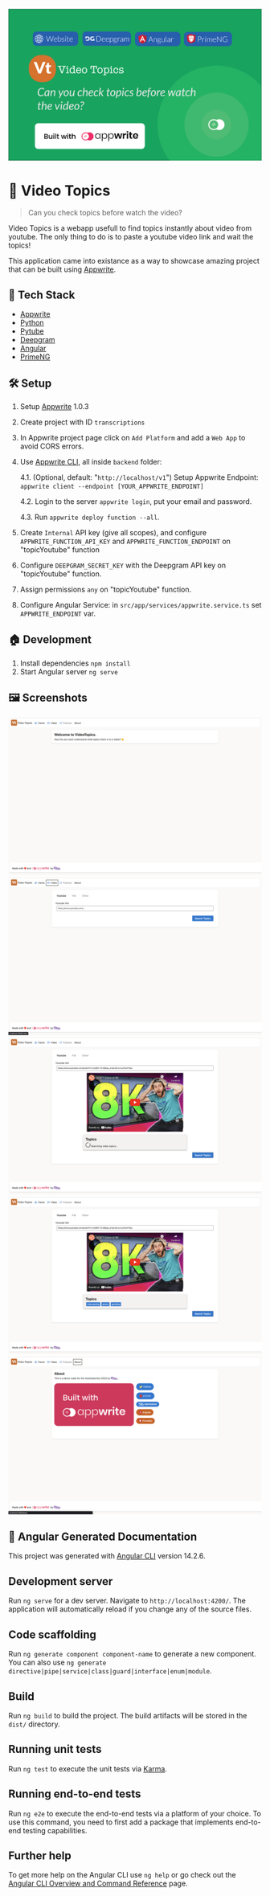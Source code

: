 ![Video Topics](cover.png)

# 💬 Video Topics

> Can you check topics before watch the video?

Video Topics is a webapp usefull to find topics instantly about video from youtube.
The only thing to do is to paste a youtube video link and wait the topics!

This application came into existance as a way to showcase amazing project that can be built using [Appwrite](https://appwrite.io/).


## 🧰 Tech Stack

- [Appwrite](https://appwrite.io/)
- [Python](https://www.python.org/)
- [Pytube](https://pytube.io/en/latest/)
- [Deepgram](https://deepgram.com/)
- [Angular](https://angular.io/)
- [PrimeNG](https://www.primefaces.org/primeng/)

## 🛠️ Setup

1. Setup [Appwrite](https://appwrite.io/) 1.0.3
2. Create project with ID `transcriptions`
3. In Appwrite project page click on `Add Platform` and add a  `Web App` to avoid CORS errors.
4. Use [Appwrite CLI](https://appwrite.io/docs/command-line), all inside `backend` folder:
    
    4.1. (Optional, default: "`http://localhost/v1`") Setup Appwrite Endpoint: `appwrite client --endpoint [YOUR_APPWRITE_ENDPOINT]`

    4.2. Login to the server `appwrite login`, put your email and password.

    4.3. Run `appwrite deploy function --all`.
5. Create `Internal` API key (give all scopes), and configure `APPWRITE_FUNCTION_API_KEY` and `APPWRITE_FUNCTION_ENDPOINT` on "topicYoutube" function
6. Configure `DEEPGRAM_SECRET_KEY` with the Deepgram API key on "topicYoutube" function.
7. Assign permissions `any` on "topicYoutube" function.
8. Configure Angular Service: in `src/app/services/appwrite.service.ts` set `APPWRITE_ENDPOINT` var.

## 🏠 Development

1. Install dependencies `npm install`
2. Start Angular server `ng serve`

## 🖼️ Screenshots

![Screenshot](screenshots/ss1.png)
![Screenshot](screenshots/ss2.png)
![Screenshot](screenshots/ss3.png)
![Screenshot](screenshots/ss4.png)
![Screenshot](screenshots/ss5.png)

## 🤖 Angular Generated Documentation

This project was generated with [Angular CLI](https://github.com/angular/angular-cli) version 14.2.6.

## Development server

Run `ng serve` for a dev server. Navigate to `http://localhost:4200/`. The application will automatically reload if you change any of the source files.

## Code scaffolding

Run `ng generate component component-name` to generate a new component. You can also use `ng generate directive|pipe|service|class|guard|interface|enum|module`.

## Build

Run `ng build` to build the project. The build artifacts will be stored in the `dist/` directory.

## Running unit tests

Run `ng test` to execute the unit tests via [Karma](https://karma-runner.github.io).

## Running end-to-end tests

Run `ng e2e` to execute the end-to-end tests via a platform of your choice. To use this command, you need to first add a package that implements end-to-end testing capabilities.

## Further help

To get more help on the Angular CLI use `ng help` or go check out the [Angular CLI Overview and Command Reference](https://angular.io/cli) page.
